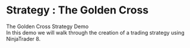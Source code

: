 # Strategy : The Golden Cross
The Golden Cross Strategy Demo  
In this demo we will walk through the creation of a trading strategy using NinjaTrader 8.  
